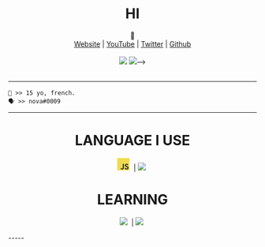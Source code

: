 <h1 align="center">HI</h1>

<p align="center">
  <b>🖤</b><br>
  <a href="https://yonovaa.github.io/novawebsite/">Website</a> |
  <a href="https://www.youtube.com/channel/UCZJMry5EiFINTjctJavdO5Q">YouTube</a> |
  <a href="https://twitter.com/cnovaencore">Twitter</a> |
  <a href="https://github.com/YoNovaa">Github</a>
  <br><br>
  <img src="https://data.photofunky.net/output/image/e/6/7/c/e67c59/photofunky.gif">
  <img src="https://discord.c99.nl/widget/theme-1/786717974325100564.png">-->
  <br><br>
</p>

-----

```diff
👤 >> 15 yo, french.
🗣️ >> nova#0009
```

-----

<h1 align="center">LANGUAGE I USE</h1>

<p align="center"> 
  <code><img height="25" src="https://raw.githubusercontent.com/github/explore/80688e429a7d4ef2fca1e82350fe8e3517d3494d/topics/javascript/javascript.png"></code>&nbsp; |
  <code><img height="25" src="https://upload.wikimedia.org/wikipedia/commons/thumb/c/c3/Python-logo-notext.svg/1024px-Python-logo-notext.svg.png"></code>&nbsp;
</p>

<h1 align="center">LEARNING</h1>

<p align="center"> 
  <code><img height="25" src="https://upload.wikimedia.org/wikipedia/commons/thumb/1/18/ISO_C%2B%2B_Logo.svg/1200px-ISO_C%2B%2B_Logo.svg.png"></code>&nbsp; |
  <code><img height="25" src="https://img2.freepng.fr/20180831/iua/kisspng-c-programming-language-logo-microsoft-visual-stud-atlas-portfolio-5b89919299aab1.1956912415357423546294.jpg"></code>&nbsp;
</p>
-----

